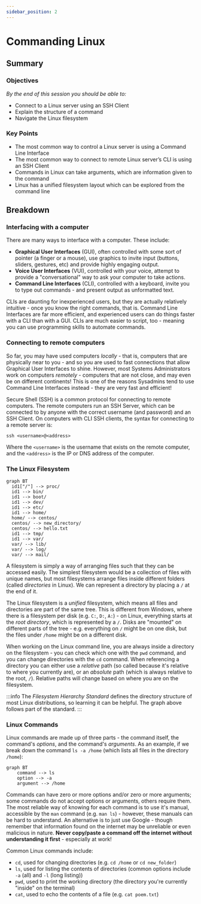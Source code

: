 ```yaml
---
sidebar_position: 2
---
```


# Commanding Linux

## Summary

### Objectives
*By the end of this session you should be able to:*
* Connect to a Linux server using an SSH Client 
* Explain the structure of a command
* Navigate the Linux filesystem

### Key Points
* The most common way to control a Linux server is using a Command Line Interface
* The most common way to connect to remote Linux server’s CLI is using an SSH Client
* Commands in Linux can take arguments, which are information given to the command
* Linux has a unified filesystem layout which can be explored from the command line

## Breakdown
### Interfacing with a computer
There are many ways to interface with a computer. These include:
* **Graphical User Interfaces** (GUI), often controlled with some sort of pointer (a finger or a mouse), use graphics to invite input (buttons, sliders, gestures, etc) and provide highly engaging output.
* **Voice User Interfaces** (VUI), controlled with your voice, attempt to provide a "conversational" way to ask your computer to take actions.
* **Command Line Interfaces** (CLI), controlled with a keyboard, invite you to type out commands - and present output as unformatted text.

CLIs are daunting for inexperienced users, but they are actually relatively intuitive - once you know the right commands, that is. Command Line Interfaces are far more efficient, and experienced users can do things faster with a CLI than with a GUI. CLIs are much easier to script, too - meaning you can use programming skills to automate commands.

### Connecting to remote computers
So far, you may have used computers *locally* - that is, computers that are physically near to you - and so you are used to fast connections that allow Graphical User Interfaces to shine. However, most Systems Administrators work on computers *remotely* - computers that are not close, and may even be on different continents! This is one of the reasons Sysadmins tend to use Command Line Interfaces instead - they are very fast and efficient!

Secure Shell (SSH) is a common protocol for connecting to remote computers. The remote computers run an SSH Server, which can be connected to by anyone with the correct username (and password) and an SSH Client. On computers with CLI SSH clients, the syntax for connecting to a remote server is:

```
ssh <username>@<address>
```

Where the `<username>` is the username that exists on the remote computer, and the `<address>` is the IP or DNS address of the computer.

### The Linux Filesystem
```mermaid
graph BT
  id1["/"] --> proc/
  id1 --> bin/
  id1 --> boot/
  id1 --> dev/
  id1 --> etc/
  id1 --> home/
  home/ --> centos/
  centos/ --> new_directory/
  centos/ --> hello.txt
  id1 --> tmp/
  id1 --> var/
  var/ --> lib/
  var/ --> log/
  var/ --> mail/
```

A filesystem is simply a way of arranging files such that they can be accessed easily. The simplest filesystem would be a collection of files with unique names, but most filesystems arrange files inside different folders (called *directories* in Linux). We can represent a directory by placing a `/` at the end of it.

The Linux filesystem is a *unified* filesystem, which means all files and directories are part of the same tree. This is different from Windows, where there is a filesystem per disk (e.g. `C:`, `D:`, `A:`) - on Linux, everything starts at the *root directory*, which is represented by a `/`. Disks are "mounted" on different parts of the tree - e.g. everything on `/` might be on one disk, but the files under `/home` might be on a different disk.

When working on the Linux command line, you are always inside a directory on the filesystem - you can check which one with the `pwd` command, and you can change directories with the `cd` command. When referencing a directory you can either use a *relative* path (so called because it's relative to where you currently are), or an *absolute* path (which is always relative to the root, `/`). Relative paths will change based on where you are on the filesystem.

:::info
The *Filesystem Hierarchy Standard* defines the directory structure of most Linux distributions, so learning it can be helpful. The graph above follows part of the standard.
:::

### Linux Commands
Linux commands are made up of three parts - the command itself, the command's *options*, and the command's *arguments*. As an example, if we break down the command `ls -a /home` (which lists all files in the directory `/home`):

```mermaid
graph BT
    command --> ls
    option --> -a
    argument --> /home
```

Commands can have zero or more options and/or zero or more arguments; some commands do not accept options or arguments, others require them. The most reliable way of knowing for each command is to use it's manual, accessible by the `man` command (e.g. `man ls`) - however, these manuals can be hard to understand. An alternative is to just use Google - though remember that information found on the internet may be unreliable or even malicious in nature. **Never copy/paste a command off the internet without understanding it first** - especially at work!

Common Linux commands include:
* `cd`, used for changing directories (e.g. `cd /home` or `cd new_folder`)
* `ls`, used for listing the contents of directories (common options include `-a` (all) and `-l` (long listing))
* `pwd`, used to print the working directory (the directory you're currently "inside" on the terminal)
* `cat`, used to echo the contents of a file (e.g. `cat poem.txt`)